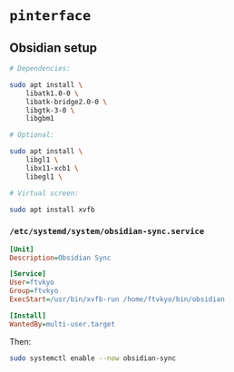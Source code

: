 # `pinterface`

## Obsidian setup

```sh
# Dependencies:

sudo apt install \
    libatk1.0-0 \
    libatk-bridge2.0-0 \
    libgtk-3-0 \
    libgbm1

# Optional:

sudo apt install \
    libgl1 \
    libx11-xcb1 \
    libegl1 \

# Virtual screen:

sudo apt install xvfb
```

### `/etc/systemd/system/obsidian-sync.service`

```ini
[Unit]
Description=Obsidian Sync

[Service]
User=ftvkyo
Group=ftvkyo
ExecStart=/usr/bin/xvfb-run /home/ftvkyo/bin/obsidian

[Install]
WantedBy=multi-user.target
```

Then:

```sh
sudo systemctl enable --now obsidian-sync
```
